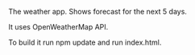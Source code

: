 The weather app. Shows forecast for the next 5 days.

It uses OpenWeatherMap API.

To build it run npm update and run index.html.
